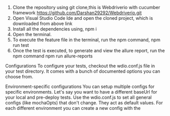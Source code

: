 1) Clone the repository using git clone,this is Webdriverio with cucumber framework https://github.com/Darshan29292/Webdriverio.git
2) Open Visual Studio Code Ide and open the cloned project, which is downloaded from above link
3) Install all the dependencies using, npm i
4) Open the terminal.
5) To execute the feature file in the terminal, run the npm command,
npm run test
6) Once the test is executed, to generate and view the allure report, run the npm command 
npm run allure-reports

Configurations
To configure your tests, checkout the wdio.conf.js file in your test directory. It comes with a bunch of documented options you can choose from.

Environment-specific configurations
You can setup multiple configs for specific environments. Let's say you want to have a different baseUrl for your local and pre-deploy tests. Use the wdio.conf.js to set all general configs (like mochaOpts) that don't change. They act as default values. For each different environment you can create a new config with the 

